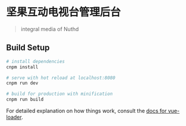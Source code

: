 # 坚果互动电视台管理后台

> integral media of Nuthd
## Build Setup

``` bash
# install dependencies
cnpm install

# serve with hot reload at localhost:8080
cnpm run dev

# build for production with minification
cnpm run build
```

For detailed explanation on how things work, consult the [docs for vue-loader](http://vuejs.github.io/vue-loader).
